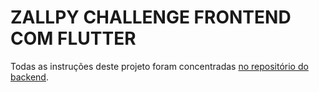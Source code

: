 # ZALLPY CHALLENGE FRONTEND COM FLUTTER
Todas as instruções deste projeto foram concentradas [no repositório do backend](https://github.com/mauriciocontrole/zallpy_challange_back.git).
